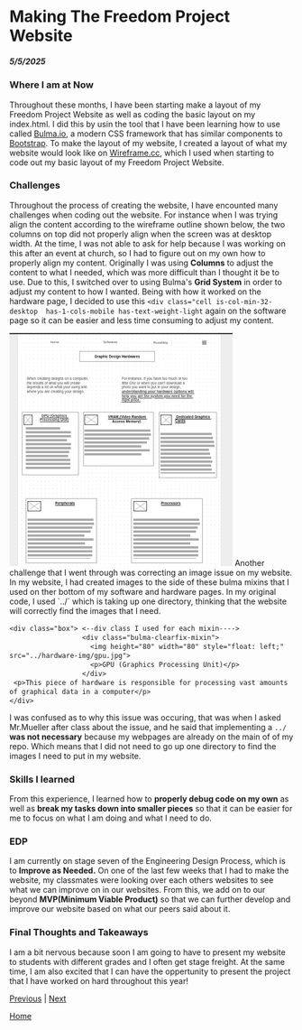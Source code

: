 # Making The Freedom Project Website
##### 5/5/2025

### Where I am at Now
Throughout these months, I have been starting make a layout of my Freedom Project Website as well as coding the basic layout on my index.html. I did this by usin the tool that I have been learning how to use called <a href="https://bulma.io/">Bulma.io</a>, a modern CSS framework that has similar components to <a href="https://getbootstrap.com/docs/5.3/getting-started/introduction/">Bootstrap</a>. To make the layout of my website, I created a layout of what my website would look like on <a href="https://wireframe.cc/">Wireframe.cc</a>, which I used when starting to code out my basic layout of my Freedom Project Website. 

### Challenges
Throughout the process of creating the website, I have encounted many challenges when coding out the website. For instance when I was trying align the content according to the wireframe outline shown below, the two columns on top did not properly align when the screen was at desktop width. At the time, I was not able to ask for help because I was working on this after an event at church, so I had to figure out on my own how to properly align my content. Originally I was using <strong>Columns</strong> to adjust the content to what I needed, which was more difficult than I thought it be to use. Due to this, I switched over to using Bulma's <strong>Grid System</strong> in order to adjust my content to how I wanted. Being with how it worked on the hardware page, I decided to use this `<div class="cell is-col-min-32-desktop  has-1-cols-mobile has-text-weight-light` again on the software page so it can be easier and less time consuming to adjust my content. 

<img src="../desktop-wireframes/desktop-pt3.png">
Another challenge that I went through was correcting an image issue on my website. In my website, I had created images to the side of these bulma mixins that I used on ther bottom of my software and hardware pages. 
In my original code, I used `../` which is taking up one directory, thinking that the website will correctly find the images that I need. 


```
<div class="box"> <--div class I used for each mixin---->
                  <div class="bulma-clearfix-mixin">
                    <img height="80" width="80" style="float: left;" src="../hardware-img/gpu.jpg">
                    <p>GPU (Graphics Processing Unit)</p>
                  </div>
 <p>This piece of hardware is responsible for processing vast amounts of graphical data in a computer</p>
</div>
```
I was confused as to why this issue was occuring, that was when I asked Mr.Mueller after class about the issue, and he said that implementing a `../` <strong>was not necessary</strong> because my webpages are already on the main of of my repo. Which means that I did not need to go up one directory to find the images I need to put in my website. 

### Skills I learned 
From this experience, I learned how to <strong> properly debug code on my own</strong> as well as <strong> break my tasks down into smaller pieces</strong> so that it can be easier for me to focus on what I am doing and what I need to do. 


### EDP
I am currently on stage seven of the Engineering Design Process, which is to <strong>Improve as Needed.</strong> On one of the last few weeks that I had to make the website, my classmates were looking over each others websites to see what we can improve on in our websites. From this, we add on to our beyond <strong>MVP(Minimum Viable Product)</strong> so that we can further develop and improve our website based on what our peers said about it. 


### Final Thoughts and Takeaways
I am a bit nervous because soon I am going to have to present my website to students with different grades and I often get stage freight.  At the same time, I am also excited that I can have the oppertunity to present the project that I have worked on hard throughout this year!


[Previous](entry05.md) | [Next](entry07.md)

[Home](../README.md)
